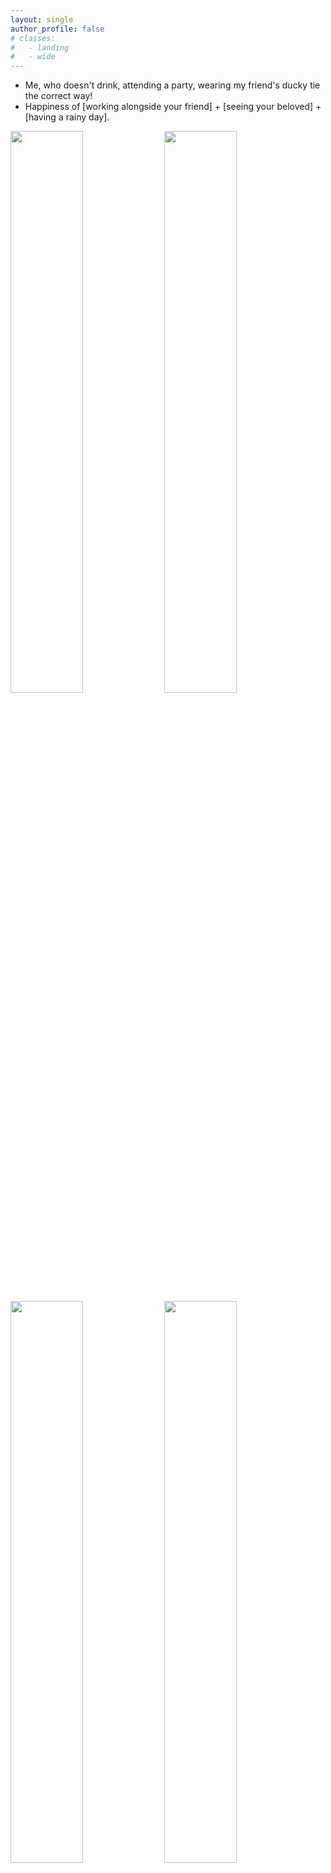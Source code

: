 ```yaml
---
layout: single
author_profile: false
# classes:
#   - landing
#   - wide
---
```


- Me, who doesn't drink, attending a party, wearing my friend's ducky tie the correct way!
- Happiness of [working alongside your friend] + [seeing your beloved] + [having a rainy day].

<p float="left">
  <img src="{{ 'assets/images/me/ducky_tie_party_close_up.jpg' | relative_url }}" width="48%" />
  <img src="{{ 'assets/images/me/ar-kitchen-laptop.jpeg' | relative_url }}" width="48%" />
  <img src="{{ 'assets/images/me/staring_with_hoodie_in_rain.jpg' | relative_url }}" width="48%" />
  <img src="{{ 'assets/images/me/smiling_close_up_in_rain.jpg' | relative_url }}" width="48%" />
</p>